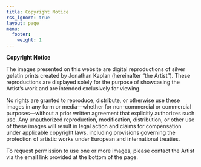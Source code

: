 ```yaml
---
title: Copyright Notice
rss_ignore: true
layout: page
menu:
  footer:
    weight: 1
---
```

**Copyright Notice**

The images presented on this website are digital reproductions of silver gelatin prints created by Jonathan Kaplan (hereinafter “the Artist”). These reproductions are displayed solely for the purpose of showcasing the Artist’s work and are intended exclusively for viewing.

No rights are granted to reproduce, distribute, or otherwise use these images in any form or media—whether for non-commercial or commercial purposes—without a prior written agreement that explicitly authorizes such use. Any unauthorized reproduction, modification, distribution, or other use of these images will result in legal action and claims for compensation under applicable copyright laws, including provisions governing the protection of artistic works under European and international treaties.

To request permission to use one or more images, please contact the Artist via the email link provided at the bottom of the page.
